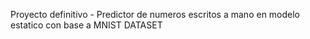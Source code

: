 Proyecto definitivo - Predictor de numeros escritos a mano en modelo estatico con base a MNIST DATASET   

